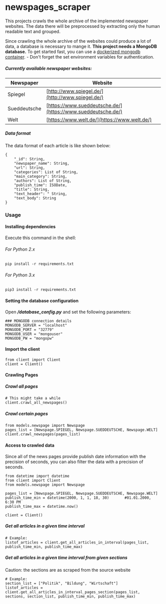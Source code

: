 # newspages_scraper

This projects crawls the whole archive of the implemented newspaper websites.
The data there will be preprocessed by extracting only the human readable text and grouped.

Since crawling the whole archive of the websites could produce a lot of data, a database is necessary to mange it.
**This project needs a MongoDB database.**
To get started fast, you can use a [dockerized mongodb container](https://hub.docker.com/_/mongo?tab=description). - Don't forget the set environment variables for authentication.

##### Currently available newspaper websites:
| Newspaper      | Website                                                      |
|----------------|--------------------------------------------------------------|
|Spiegel         | [http://www.spiegel.de/](http://www.spiegel.de/)             |
|Sueddeutsche    | [https://www.sueddeutsche.de/](https://www.sueddeutsche.de/) |
|Welt            | [https://www.welt.de/](https://www.welt.de/)                 |


##### Data format
The data format of each article is like shown below:
```
{
    "_id": String,
    "newspaper_name": String,
    "url": String,
    "categories": List of String,
    "main_category": String,
    "authors": List of String,
    "publish_time": ISODate,
    "title": String,
    "text_header": " String,
    "text_body": String
}
```

### Usage
#### Installing dependencies
Execute this command in the shell:
###### For Python 2.x
```
pip install -r requirements.txt
```
###### For Python 3.x
```
pip3 install -r requirements.txt
```

#### Setting the database configuration
Open **_/database_config.py_** and set the following parameters:
```
### MONGODB connection details
MONGODB_SERVER = "localhost"
MONGODB_PORT = "32779"
MONGODB_USER = "mongouser"
MONGODB_PW = "mongopw"
```

#### Import the client
```
from client import Client
client = Client()
```

#### Crawling Pages
##### Crawl all pages
```
# This might take a while
client.crawl_all_newspages()
```

##### Crawl certain pages
```
from models.newspage import Newspage
pages_list = [Newspage.SPIEGEL, Newspage.SUEDDEUTSCHE, Newspage.WELT]
client.crawl_newspages(pages_list)
```

#### Access to crawled data
Since all of the news pages provide publish date information with the precision of seconds, you can also filter the data
with a precision of seconds.
```
from datetime import datetime
from client import Client
from models.newspage import Newspage

pages_list = [Newspage.SPIEGEL, Newspage.SUEDDEUTSCHE, Newspage.WELT]
publish_time_min = datetime(2000, 1, 1, 18, 30)       #01.01.2000, 6:30 PM
publish_time_max = datetime.now()

client = Client()
```
##### Get all articles in a given time interval
```
# Example:
listof_articles = client.get_all_articles_in_interval(pages_list, publish_time_min, publish_time_max)
```

##### Get all articles in a given time interval from given sections
Caution: the sections are as scraped from the source website
```
# Example:
section_list = ["Politik", "Bildung", "Wirtschaft"]
listof_articles = client.get_all_articles_in_interval_pages_section(pages_list, sections, section_list, publish_time_min, publish_time_max)
```